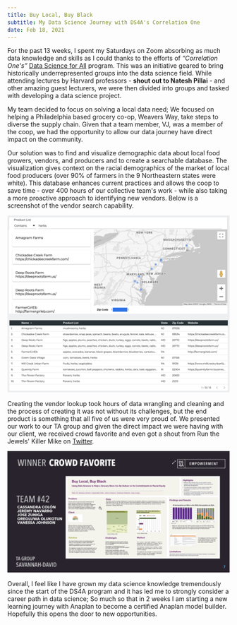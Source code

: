 ```yaml
---
title: Buy Local, Buy Black
subtitle: My Data Science Journey with DS4A's Correlation One
date: Feb 18, 2021
---
```


For the past 13 weeks, I spent my Saturdays on Zoom absorbing as much data knowledge and skills as I could thanks to the efforts of *“Correlation One's”*  [Data Science for All](https://bit.ly/3lYh7jQ) program.  This was an initiative geared to bring historically underrepresented groups into the data science field. While attending lectures by Harvard professors - **shout out to Natesh Pillai** - and other amazing guest lecturers, we were then divided into groups and tasked with developing a data science project. 

My team decided to focus on solving a local data need; We focused on helping a Philadelphia based grocery co-op, Weavers Way, take steps to diverse the supply chain. Given that a team member, VJ, was a member of the coop, we had the opportunity to allow our data journey have direct impact on the community.  

Our solution was to find and visualize demographic data about local food growers, vendors, and producers and to create a searchable database.  The visualization gives context on the racial demographics of the market of local food producers (over 90% of farmers in the 9 Northeastern states were white). This database enhances current practices and allows the coop to save time - over 400 hours of our collective team's work - while also taking a more proactive approach to identifying new vendors. Below is a screenshot of the vendor search capability. 

![Screenshot of Google Data Studio](../src/assets/blogImages/VendorLookup.png "Vendor lookup on Google Data Studio")

Creating the vendor lookup took hours of data wrangling and cleaning and the process of creating it was not without its challenges, but the end product is something that all five of us were very proud of.  We presented our work to our TA group and given the direct impact we were having with our client, we received crowd favorite and even got a shout from Run the Jewels' Killer Mike on [Twitter](https://twitter.com/KillerMike/status/1360814811739811842). 

![Screenshot of DS4A Crowd Favorite](../src/assets/blogImages/CrowdFavorite.png "Crowd Favorite at DS4A")

Overall, I feel like I have grown my data science knowledge tremendously since the start of the DS4A program and it has led me to strongly consider a career path in data science; So much so that in 2 weeks I am starting a new learning journey with Anaplan to become a certified Anaplan model builder. Hopefully this opens the door to new opportunities. 

